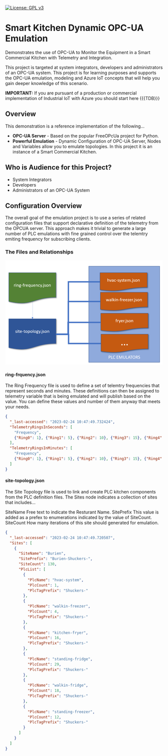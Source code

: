 [![License: GPL v3](https://img.shields.io/badge/License-GPLv3-blue.svg)](https://www.gnu.org/licenses/gpl-3.0)


# Smart Kitchen Dynamic OPC-UA Emulation
Demonstrates the use of OPC-UA to Monitor the Equipment in a Smart Commercial Kitchen with Telemetry and Integration.

This project is targeted at system integrators, developers and administrators of an OPC-UA system. This project is for learning purposes and supports the OPC-UA emulation, modeling and Azure IoT concepts that will help you gain deeper knowledge of this scenario.

<b>IMPORTANT:</b> If you are pursuant of a production or commercial implementation of Industrial IoT with Azure you should start here {{{TDB}}}

## Overview
This demonstration is a reference implementation of the following...

* <b>OPC-UA Server</b> - Based on the popular FreeOPcUa project for Python.
* <b>Powerful Emulation</b> - Dynamic Configuration of OPC-UA Server, Nodes and Variables allow you to emulate topologies. In this project it is an instance of a Smart Commercial Kitchen.

## Who is Audience for this Project?
* System Integrators
* Developers
* Administrators of an OPC-UA System

## Configuration Overview
The overall goal of the emulation project is to use a series of related configuration files that support declarative definition of the telemetry from the OPCUA server. This approach makes it trivial to generate a large number of PLC emulations with fine grained control over the telemtry emiting frequency for subscribing clients.

### The Files and Relationships

<img src="./assets/config-files-relationship.png" width="750"/>


#### ring-frquency.json
The Ring Frequency file is used to define a set of telemtry frequencies that represent seconds and minutes. These definitions can then be assigned to telemetry variable that is being emulated and will publish based on the value. You can define these values and number of them anyway that meets your needs.

````json
{
  "_last-accessed": "2023-02-24 10:47:49.732424",
  "TelemetryRingsInSeconds": [
    "Frequency",
    {"Ring0": 1}, {"Ring1": 5}, {"Ring2": 10}, {"Ring3": 15}, {"Ring4": 20}, {"Ring5": 30}, {"Ring6": 40}, {"Ring7": 50}
  ],
  "TelemetryRingsInMinutes": [
    "Frequency",
    {"Ring0": 1}, {"Ring1": 5}, {"Ring2": 10}, {"Ring3": 15}, {"Ring4": 20}, {"Ring5": 30}, {"Ring6": 40}, {"Ring7": 50}
  ]
}
````

#### site-topology.json
The Site Topology file is used to link and create PLC kitchen components from the PLC definition files. The Sites node indicates a collection of sites that includes...

SiteName  Free text to indicate the Resturant Name.
SitePrefix  This value is added as a prefex to enumerations indicated by the value of SiteCount.
SiteCount How many iterations of this site should generated for emulation.

````json
{
  "_last-accessed": "2023-02-24 10:47:49.720507",
  "Sites": [
    {
      "SiteName": "Burien",
      "SitePrefix": "Burien-Shuckers-",
      "SiteCount": 130,
      "PlcList": [
        {
          "PlcName": "hvac-system",
          "PlcCount": 1,
          "PlcTagPrefix": "Shuckers-"
        },
        {
          "PlcName": "walkin-freezer",
          "PlcCount": 4,
          "PlcTagPrefix": "Shuckers-"
        },
        {
          "PlcName": "kitchen-fryer",
          "PlcCount": 16,
          "PlcTagPrefix": "Shuckers-"
        },
        {
          "PlcName": "standing-fridge",
          "PlcCount": 29,
          "PlcTagPrefix": "Shuckers-"
        },
        {
          "PlcName": "walkin-fridge",
          "PlcCount": 18,
          "PlcTagPrefix": "Shuckers-"
        },
        {
          "PlcName": "standing-freezer",
          "PlcCount": 12,
          "PlcTagPrefix": "Shuckers-"
        }
      ]
    }
  ]
}
````
